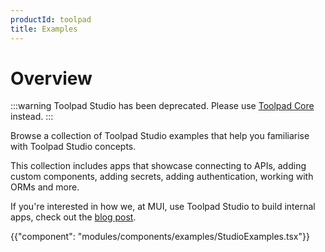 ```yaml
---
productId: toolpad
title: Examples
---
```


# Overview

:::warning
Toolpad Studio has been deprecated. Please use [Toolpad Core](/toolpad/) instead.
:::

<p class="description">Browse a collection of Toolpad Studio examples that help you familiarise with Toolpad Studio concepts.</p>

This collection includes apps that showcase connecting to APIs, adding custom components, adding secrets, adding authentication, working with ORMs and more.

If you're interested in how we, at MUI, use Toolpad Studio to build internal apps, check out the [blog post](https://mui.com/blog/toolpad-use-cases/).

{{"component": "modules/components/examples/StudioExamples.tsx"}}
